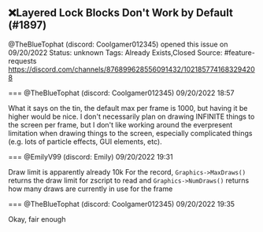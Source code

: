 ## ❌Layered Lock Blocks Don't Work by Default (#1897)
@TheBlueTophat (discord: Coolgamer012345) opened this issue on 09/20/2022
Status: unknown
Tags: Already Exists,Closed
Source: #feature-requests https://discord.com/channels/876899628556091432/1021857741683294208


=== @TheBlueTophat (discord: Coolgamer012345) 09/20/2022 18:57

What it says on the tin, the default max per frame is 1000, but having it be higher would be nice. I don't necessarily plan on drawing INFINITE things to the screen per frame, but I don't like working around the everpresent limitation when drawing things to the screen, especially complicated things (e.g. lots of particle effects, GUI elements, etc).

=== @EmilyV99 (discord: Emily) 09/20/2022 19:31

Draw limit is apparently already 10k
For the record, `Graphics->MaxDraws()` returns the draw limit for zscript to read
and `Graphics->NumDraws()` returns how many draws are currently in use for the frame

=== @TheBlueTophat (discord: Coolgamer012345) 09/20/2022 19:35

Okay, fair enough
